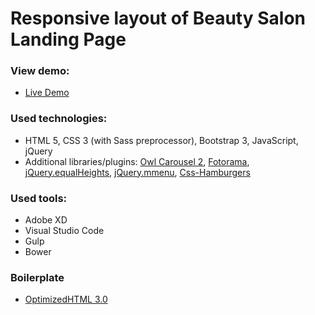 # Responsive layout of Beauty Salon Landing Page

### View demo:

- [Live Demo](https://vitfl.github.io/beauty_landing-page/)

### Used technologies:

- HTML 5, CSS 3 (with Sass preprocessor), Bootstrap 3, JavaScript, jQuery
- Additional libraries/plugins: [Owl Carousel 2](https://owlcarousel2.github.io/OwlCarousel2/), [Fotorama](https://github.com/artpolikarpov/fotorama),
  [jQuery.equalHeights](https://github.com/mattbanks/jQuery.equalHeights), [jQuery.mmenu](https://github.com/FrDH/jQuery.mmenu), [Css-Hamburgers](https://jonsuh.com/hamburgers/)

### Used tools:

- Adobe XD
- Visual Studio Code
- Gulp
- Bower

### Boilerplate

- [OptimizedHTML 3.0](https://github.com/agragregra/optimizedhtml-start-template)
